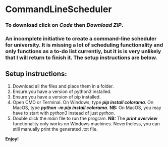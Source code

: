 # CommandLineScheduler
### To download click on _Code_ then _Download ZIP_.
### An incomplete initiative to create a command-line scheduler for university. It is missing a lot of scheduling functionality and only functions as a to-do list currently, but it is is very unlikely that I will return to finish it. The setup instructions are below.

## Setup instructions:
1. Download all the files and place them in a folder.
2. Ensure you have a version of python3 installed.
3. Ensure you have a version of pip installed.
4. Open CMD or Terminal. On Windows, type _**pip install colorama**_. On MacOS, type _**python -m pip install colorama**_.
**NB:** On MacOS, you may have to start with _python3_ instead of just _python_.
5. Double click the _main_ file to run the program.
**NB:** The **_print overview_** functionality only works on Windows machines. Nevertheless, you can still manually print the generated .txt file.

**Enjoy!**

